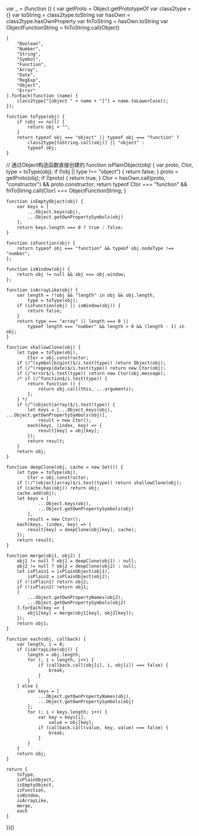 var _ = (function () {
    var getProto = Object.getPrototypeOf
    var class2type = {}
    var toString = class2type.toString
    var hasOwn = class2type.hasOwnProperty
    var fnToString = hasOwn.toString
    var ObjectFunctionString = fnToString.call(Object)

    [
        "Boolean",
        "Number",
        "String",
        "Symbol",
        "Function",
        "Array",
        "Date",
        "RegExp",
        "Object",
        "Error"
    ].forEach(function (name) {
        class2type["[object " + name + "]"] = name.toLowerCase();
    });

    function toType(obj) {
        if (obj == null) {
            return obj + "";
        }
        return typeof obj === "object" || typeof obj === "function" ?
            class2type[toString.call(obj)] || "object" :
            typeof obj;
    }

   // 通过Object构造函数直接创建的
    function isPlainObject(obj) {
        var proto,
            Ctor,
            type = toType(obj);
        if (!obj || type !== "object") {
            return false;
        }
        proto = getProto(obj);
        if (!proto) {
            return true;
        }
        Ctor = hasOwn.call(proto, "constructor") && proto.constructor;
        return typeof Ctor === "function" && fnToString.call(Ctor) === ObjectFunctionString;
    }

    function isEmptyObject(obj) {
        var keys = [
            ...Object.keys(obj),
            ...Object.getOwnPropertySymbols(obj)
        ];
        return keys.length === 0 ? true : false;
    }

    function isFunction(obj) {
        return typeof obj === "function" && typeof obj.nodeType !== "number";
    };

    function isWindow(obj) {
        return obj != null && obj === obj.window;
    };

    function isArrayLike(obj) {
        var length = !!obj && "length" in obj && obj.length,
            type = toType(obj);
        if (isFunction(obj) || isWindow(obj)) {
            return false;
        }
        return type === "array" || length === 0 ||
            typeof length === "number" && length > 0 && (length - 1) in obj;
    }

    function shallowClone(obj) {
        let type = toType(obj),
            Ctor = obj.constructor;
        if (/^(symbol|bigint)$/i.test(type)) return Object(obj);
        if (/^(regexp|date)$/i.test(type)) return new Ctor(obj);
        if (/^error$/i.test(type)) return new Ctor(obj.message);
        /* if (/^function$/i.test(type)) {
            return function () {
                return obj.call(this, ...arguments);
            };
        } */
        if (/^(object|array)$/i.test(type)) {
            let keys = [...Object.keys(obj), ...Object.getOwnPropertySymbols(obj)],
                result = new Ctor();
            each(keys, (index, key) => {
                result[key] = obj[key];
            });
            return result;
        }
        return obj;
    }

    function deepClone(obj, cache = new Set()) {
        let type = toType(obj),
            Ctor = obj.constructor;
        if (!/^(object|array)$/i.test(type)) return shallowClone(obj);
        if (cache.has(obj)) return obj;
        cache.add(obj);
        let keys = [
                ...Object.keys(obj),
                ...Object.getOwnPropertySymbols(obj)
            ],
            result = new Ctor();
        each(keys, (index, key) => {
            result[key] = deepClone(obj[key], cache);
        });
        return result;
    }

    function merge(obj1, obj2) {
        obj1 != null ? obj1 = deepClone(obj1) : null;
        obj2 != null ? obj2 = deepClone(obj2) : null;
        let isPlain1 = isPlainObject(obj1),
            isPlain2 = isPlainObject(obj2);
        if (!isPlain1) return obj2;
        if (!isPlain2) return obj1;
        [
            ...Object.getOwnPropertyNames(obj2),
            ...Object.getOwnPropertySymbols(obj2)
        ].forEach(key => {
            obj1[key] = merge(obj1[key], obj2[key]);
        });
        return obj1;
    }

    function each(obj, callback) {
        var length, i = 0;
        if (isArrayLike(obj)) {
            length = obj.length;
            for (; i < length; i++) {
                if (callback.call(obj[i], i, obj[i]) === false) {
                    break;
                }
            }
        } else {
            var keys = [
                ...Object.getOwnPropertyNames(obj),
                ...Object.getOwnPropertySymbols(obj)
            ];
            for (; i < keys.length; i++) {
                var key = keys[i],
                    value = obj[key];
                if (callback.call(value, key, value) === false) {
                    break;
                }
            }
        }
        return obj;
    }

    return {
        toType,
        isPlainObject,
        isEmptyObject,
        isFunction,
        isWindow,
        isArrayLike,
        merge,
        each
    }
})()